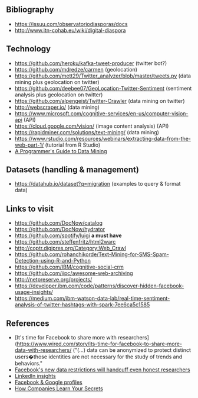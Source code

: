 ## Bibliography
* https://issuu.com/observatoriodiasporas/docs
* http://www.itn-cohab.eu/wiki/digital-diaspora



## Technology
* https://github.com/heroku/kafka-tweet-producer  (twitter bot?)
* https://github.com/mdredze/carmen (geolocation)
* https://github.com/mett29/Twitter_analyzer/blob/master/tweets.py (data mining plus geolocation on twitter)
* https://github.com/deebee07/GeoLocation-Twitter-Sentiment  (sentiment analysis plus geolocation on twitter)
* https://github.com/alpengeist/Twitter-Crawler (data mining on twitter)
* http://webscraper.io/  (data mining)
* https://www.microsoft.com/cognitive-services/en-us/computer-vision-api  (API)
* https://cloud.google.com/vision/  (image content analysis) (API)
* https://rapidminer.com/solutions/text-mining/  (data mining)
* https://www.rstudio.com/resources/webinars/extracting-data-from-the-web-part-1/  (tutorial from R Studio)
* [A Programmer's Guide to Data Mining](http://guidetodatamining.com/)

## Datasets (handling & management)
* https://datahub.io/dataset?q=migration  (examples to query & format data)

## Links to visit
* https://github.com/DocNow/catalog
* https://github.com/DocNow/hydrator
* https://github.com/spotify/luigi  **a must have**
* https://github.com/steffenfritz/html2warc
* http://coptr.digipres.org/Category:Web_Crawl
* https://github.com/rohanchikorde/Text-Mining-for-SMS-Spam-Detection-using-R-and-Python
* https://github.com/IBM/cognitive-social-crm
* https://github.com/iipc/awesome-web-archiving
* http://netpreserve.org/projects/
* https://developer.ibm.com/code/patterns/discover-hidden-facebook-usage-insights/
* https://medium.com/ibm-watson-data-lab/real-time-sentiment-analysis-of-twitter-hashtags-with-spark-7ee6ca5c1585

## References 
* [It's time for Facebook to share more with researchers](https://www.wired.com/story/its-time-for-facebook-to-share-more-data-with-researchers/  ("(...) data can be anonymized to protect distinct users�those identities are not necessary for the study of trends and behaviors."
* [Facebook's new data restrictions will handcuff even honest researchers](https://www.wired.com/story/fb-data-restrictions-hobble-researchers/)
* [LinkedIn insights](https://specialedition.linkedin.com/details)
* [Facebook & Google profiles](https://www.theguardian.com/commentisfree/2018/mar/28/all-the-data-facebook-google-has-on-you-privacy)
* [How Companies Learn Your Secrets](https://www.nytimes.com/2012/02/19/magazine/shopping-habits.html?pagewanted=1&_r=1&hp)



